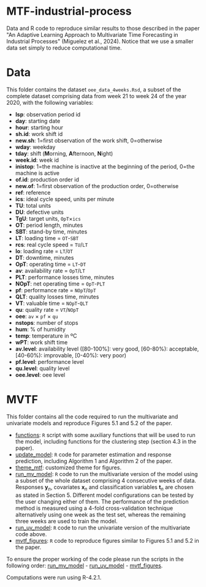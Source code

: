 # MTF-industrial-process
Data and R code to reproduce similar results to those described in the paper "An Adaptive Learning Approach to Multivariate Time Forecasting in Industrial Processes" (Miguelez et al., 2024).  Notice that we use a smaller data set simply to reduce computational time. 

# Data
This folder contains the dataset `oee_data_4weeks.Rsd`, a subset of the complete dataset comprising data from week 21 to week 24 of the year 2020, with the following variables:
 - **lsp**: observation period id
 - **day**: starting date
 - **hour**: starting hour
 - **sh.id**: work shift id
 - **new.sh**: 1=first observation of the work shift, 0=otherwise
 - **wday**: weekday
 - **tday**: shift (**M**orning, **A**fternoon, **N**ight)
 - **week.id**: week id
 - **inistop**: 1=the machine is inactive at the beginning of the period, 0=the machine is active
 - **of.id**: production order id
 - **new.of**: 1=first observation of the production order, 0=otherwise
 - **ref**: reference
 - **ics**: ideal cycle speed, units per minute
 - **TU**: total units
 - **DU**: defective units
 - **TgU**: target units, `OpT`$\times$`ics`
 - **OT**: period length, minutes
 - **SBT**: stand-by time, minutes
 - **LT**: loading time = `OT`-`SBT`
 - **rcs**: real cycle speed = `TU`/`LT`
 - **lo**: loading rate = `LT`/`OT`
 - **DT**: downtime, minutes
 - **OpT**: operating time = `LT`-`DT`
 - **av**: availability rate = `OpT`/`LT`
 - **PLT**: performance losses time, minutes
 - **NOpT**: net operating time = `OpT`-`PLT`
 - **pf**: performance rate = `NOpT`/`OpT`
 - **QLT**: quality losses time, minutes
 - **VT**: valuable time = `NOpT`-`QLT`
 - **qu**: quality rate = `VT`/`NOpT`
 - **oee**: `av` $\times$ `pf` $\times$ `qu`
 - **nstops**: number of stops
 - **hum**: % of humidity
 - **temp**: temperature in ºC
 - **wPT**: work shift time
 - **av.level**: availability level ([80-100\%]: very good, [60-80\%): acceptable, [40-60\%): improvable, [0-40\%): very poor)
 - **pf.level**: performance level
 - **qu.level**: quality level
 - **oee.level**: oee level

# MVTF
This folder contains all the code required to run the multivariate and univariate models and reproduce Figures 5.1 and 5.2 of the paper.  
 - [functions](mvtf/functions.R): `R` script with some auxiliary functions that will be used to run the model, including functions for the clustering step (section 4.3 in the paper).
 - [update_model](mvtf/update_model.R): `R` code for parameter estimation and response prediction, including Algorithm 1 and Algorithm 2 of the paper.
 - [theme_mtf](mvtf/theme_mtf.R): customized theme for figures.
 - [run_mv_model](mvtf/run_mv_model.R): `R` code to run the multivariate version of the model using a subset of the whole dataset comprising 4 consecutive weeks of data. Responses $\mathbf y_n$, covariates $\mathbf x_n$ and classification variables $\mathbf t_n$ are chosen as stated in Section 5. Different model configurations can be tested by the user changing either of them. The performance of the prediction method is measured using a 4-fold cross-validation technique alternatively using one week as the test set, whereas the remaining three weeks are used to train the model.  
 - [run_uv_model](mvtf/run_uv_model.R): `R` code to run the univariate version of the multivariate code above.
 - [mvtf_figures](mvtf/mvtf_figures.R): `R` code to reproduce figures similar to Figures 5.1 and 5.2 in the paper.

To ensure the proper working of the code please run the scripts in the following order: [run_mv_model](mvtf/run_mv_model.R) - [run_uv_model](mvtf/run_uv_model.R) - [mvtf_figures](mvtf/mvtf_figures.R).

Computations were run using R-4.2.1.
